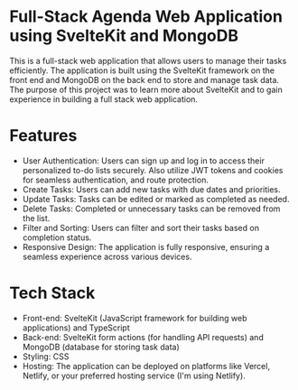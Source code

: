 # Full-Stack Agenda Web Application using SvelteKit and MongoDB
This is a full-stack web application that allows users to manage their  tasks efficiently. The application is built using the SvelteKit framework on the front end and MongoDB on the back end to store and manage task data. The purpose of this project was to learn more about SvelteKit and to gain experience in building a full stack web application.

# Features
* User Authentication: Users can sign up and log in to access their personalized to-do lists securely. Also utilize JWT tokens and cookies for seamless authentication, and route protection.
* Create Tasks: Users can add new tasks with due dates and priorities.
* Update Tasks: Tasks can be edited or marked as completed as needed.
* Delete Tasks: Completed or unnecessary tasks can be removed from the list.
* Filter and Sorting: Users can filter and sort their tasks based on completion status.
* Responsive Design: The application is fully responsive, ensuring a seamless experience across various devices.

# Tech Stack
* Front-end: SvelteKit (JavaScript framework for building web applications) and TypeScript
* Back-end: SvelteKit form actions (for handling API requests) and MongoDB (database for storing task data)
* Styling: CSS
* Hosting: The application can be deployed on platforms like Vercel, Netlify, or your preferred hosting service (I'm using Netlify).
